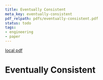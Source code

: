 ```yaml
---
title: Eventually Consistent
meta_key: eventually-consistent
pdf_relpath: pdfs/eventually-consistent.pdf
status: todo
tags:
- engineering
- paper
---
```


[local pdf](../../../pdfs/eventually-consistent.pdf)

# Eventually Consistent
